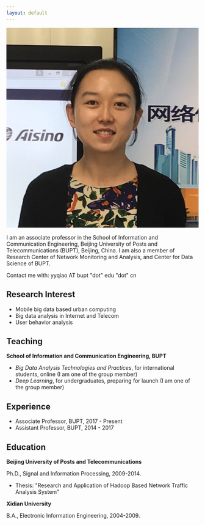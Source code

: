 ```yaml
---
layout: default
---
```


<img class="profile-picture" src="YUANYUAN.jpg">

I am an associate professor in the School of Information and Communication Engineering, Beijing University of Posts and Telecommunications (BUPT), Beijing, China. I am also a member of Research Center of Network Monitoring and Analysis, and Center for Data Science of BUPT.

Contact me with: yyqiao AT bupt "dot" edu "dot" cn

## Research Interest

- Mobile big data based urban computing
- Big data analysis in Internet and Telecom
- User behavior analysis

## Teaching

**School of Information and Communication Engineering, BUPT**

- *Big Data Analysis Technologies and Practices*, for international students, online (I am one of the group member)
- *Deep Learning*, for undergraduates, preparing for launch (I am one of the group member)

## Experience

- Associate Professor, BUPT, 2017 - Present
- Assistant Professor, BUPT, 2014 - 2017 

## Education

**Beijing University of Posts and Telecommunications**

Ph.D., Signal and Information Processing, 2009-2014. 
- Thesis: "Research and Application of Hadoop Based Network Traffic Analysis System"

**Xidian University**

B.A., Electronic Information Engineering, 2004-2009. 


